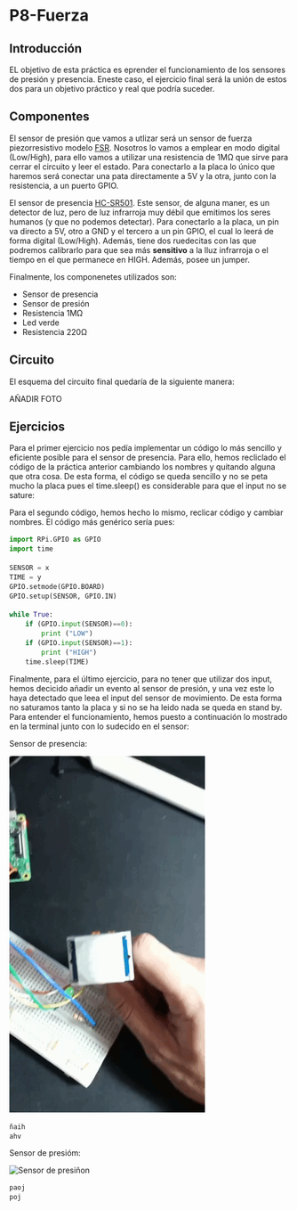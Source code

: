 # P8-Fuerza
## Introducción
EL objetivo de esta práctica es eprender el funcionamiento de los sensores de presión y presencia. Eneste caso, el ejercicio final será la unión de estos dos para un objetivo práctico y real que podría suceder.

## Componentes
El sensor de presión que vamos a utlizar será un sensor de fuerza piezorresistivo modelo [FSR](https://www.electronicoscaldas.com/datasheet/FSR-Integration_Guide_Interlink.pdf). Nosotros lo vamos a emplear en modo digital (Low/High), para ello vamos a utilizar una resistencia de 1MΩ que sirve para cerrar el circuito y leer el estado. Para conectarlo a la placa lo único que haremos será conectar una pata directamente a 5V y la otra, junto con la resistencia, a un puerto GPIO.

El sensor de presencia [HC-SR501](https://www.mpja.com/download/31227sc.pdf). Este sensor, de alguna maner, es un detector de luz, pero de luz infrarroja muy débil que emitimos los seres humanos (y que no podemos detectar). Para conectarlo a la placa, un pin va directo a 5V, otro a GND y el tercero a un pin GPIO, el cual lo leerá de forma digital (Low/High). Además, tiene dos ruedecitas con las que podremos calibrarlo para que sea más **sensitivo** a la lluz infrarroja o el tiempo en el que permanece en HIGH. Además, posee un jumper. 

Finalmente, los componenetes utilizados son:
- Sensor de presencia
- Sensor de presión
- Resistencia 1MΩ
- Led verde
- Resistencia 220Ω

## Circuito
El esquema del circuito final quedaría de la siguiente manera:

AÑADIR FOTO


## Ejercicios
Para el primer ejercicio nos pedía implementar un código lo más sencillo y eficiente posible para el sensor de presencia. Para ello, hemos recliclado el código de la práctica anterior cambiando los nombres y quitando alguna que otra cosa. De esta forma, el código se queda sencillo y no se peta mucho la placa pues el time.sleep() es considerable para que el input no se sature:

Para el segundo código, hemos hecho lo mismo, reclicar código y cambiar nombres. El código más genérico sería pues:
```python
import RPi.GPIO as GPIO
import time

SENSOR = x
TIME = y
GPIO.setmode(GPIO.BOARD)
GPIO.setup(SENSOR, GPIO.IN)

while True:
    if (GPIO.input(SENSOR)==0):
        print ("LOW")
    if (GPIO.input(SENSOR)==1):
        print ("HIGH")
    time.sleep(TIME)
```

Finalmente, para el último ejercicio, para no tener que utilizar dos input, hemos decicido añadir un evento al sensor de presión, y una vez este lo haya detectado que leea el input del sensor de movimiento. De esta forma no saturamos tanto la placa y si no se ha leido nada se queda en stand by. Para entender el funcionamiento, hemos puesto a continuación lo mostrado en la terminal junto con lo sudecido en el sensor:

Sensor de presencia:

![Sensor de presencia](https://github.com/rsanchez2021/Image/blob/main/sensor_movimiento.gif)
```bash
ñaih
ahv
```

Sensor de presióm:

![Sensor de presiñon](https://github.com/rsanchez2021/Image/blob/main/sensor_presion.gif)

```bash
paoj
poj
```


    
